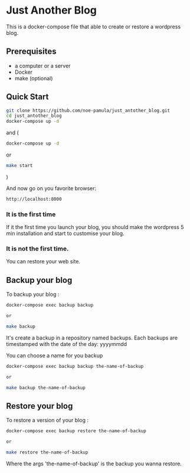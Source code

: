 # Just Another Blog

This is a docker-compose file that able to create or restore a wordpress blog.

## Prerequisites 
- a computer or a server
- Docker
- make (optional)

## Quick Start
 ```sh
git clone https://github.com/noe-pamula/just_antother_blog.git
cd just_antother_blog
docker-compose up -d
```
and (
 ```sh
docker-compose up -d
```
or
 ```sh
make start
```
)

And now go on you favorite browser:
 ```sh
 http://localhost:8000
 ```
 
### It is the first time

If it the first time you launch your blog, you should make the wordpress 5 min installation and start to customise your blog.

### It is not the first time.

You can restore your web site.

## Backup your blog

To backup your blog : 

 ```sh
 docker-compose exec backup backup 
 
 or 
 
 make backup
 ```
 
It's create a backup in a repository named backups.
Each backups are timestamped with the date of the day: yyyymmdd

You can choose a name for you backup

 ```sh
 docker-compose exec backup backup the-name-of-backup
 
 or 
 
 make backup the-name-of-backup
 ```

 
## Restore your blog

To restore a version of your blog : 
 
 ```sh 
 docker-compose exec backup restore the-name-of-backup
 
 or 
 
 make restore the-name-of-backup
 ```
 Where the args 'the-name-of-backup' is the backup you wanna restore.
 